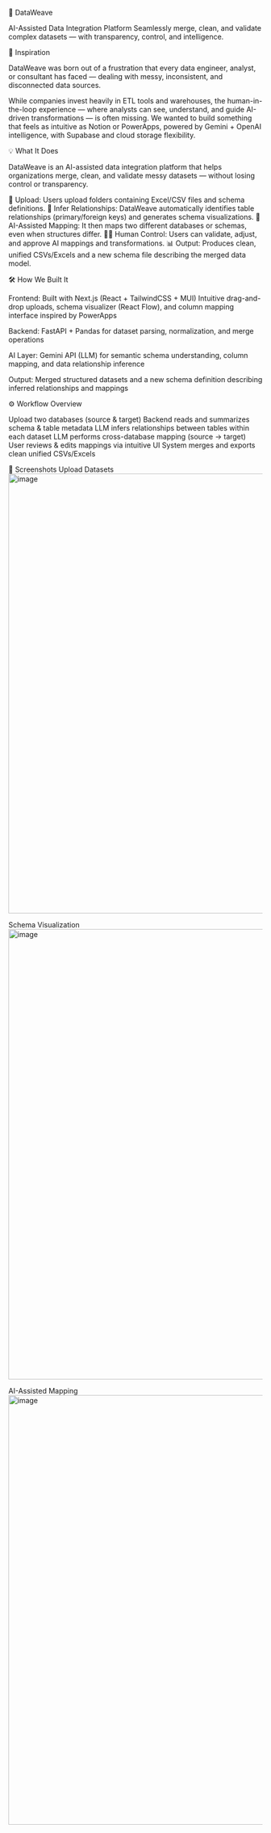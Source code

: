🧩 DataWeave

AI-Assisted Data Integration Platform
Seamlessly merge, clean, and validate complex datasets — with transparency, control, and intelligence.

🚀 Inspiration

DataWeave was born out of a frustration that every data engineer, analyst, or consultant has faced — dealing with messy, inconsistent, and disconnected data sources.

While companies invest heavily in ETL tools and warehouses, the human-in-the-loop experience — where analysts can see, understand, and guide AI-driven transformations — is often missing.
We wanted to build something that feels as intuitive as Notion or PowerApps, powered by Gemini + OpenAI intelligence, with Supabase and cloud storage flexibility.

💡 What It Does

DataWeave is an AI-assisted data integration platform that helps organizations merge, clean, and validate messy datasets — without losing control or transparency.

📁 Upload: Users upload folders containing Excel/CSV files and schema definitions.
🧠 Infer Relationships: DataWeave automatically identifies table relationships (primary/foreign keys) and generates schema visualizations.
🔄 AI-Assisted Mapping: It then maps two different databases or schemas, even when structures differ.
👩‍💻 Human Control: Users can validate, adjust, and approve AI mappings and transformations.
📊 Output: Produces clean, unified CSVs/Excels and a new schema file describing the merged data model.

🛠️ How We Built It

Frontend:
Built with Next.js (React + TailwindCSS + MUI)
Intuitive drag-and-drop uploads, schema visualizer (React Flow), and column mapping interface inspired by PowerApps

Backend:
FastAPI + Pandas for dataset parsing, normalization, and merge operations

AI Layer:
Gemini API (LLM) for semantic schema understanding, column mapping, and data relationship inference

Output:
Merged structured datasets and a new schema definition describing inferred relationships and mappings

⚙️ Workflow Overview

Upload two databases (source & target)
Backend reads and summarizes schema & table metadata
LLM infers relationships between tables within each dataset
LLM performs cross-database mapping (source → target)
User reviews & edits mappings via intuitive UI
System merges and exports clean unified CSVs/Excels

📸 Screenshots
Upload Datasets		
<img width="1860" height="871" alt="image" src="https://github.com/user-attachments/assets/4447c4ab-3486-4ad4-9b37-0998dd291fe7" />

Schema Visualization
<img width="1848" height="892" alt="image" src="https://github.com/user-attachments/assets/ca2dc1ae-1d6f-4fa3-8b8f-2e9babb78945" />

AI-Assisted Mapping
<img width="1845" height="851" alt="image" src="https://github.com/user-attachments/assets/76744e68-5a04-4616-8d86-00d499cb74f1" />


	
	
